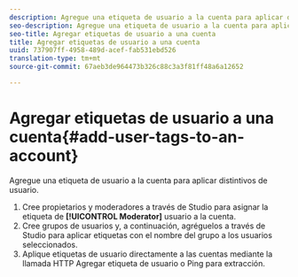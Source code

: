 ```yaml
---
description: Agregue una etiqueta de usuario a la cuenta para aplicar distintivos de usuario.
seo-description: Agregue una etiqueta de usuario a la cuenta para aplicar distintivos de usuario.
seo-title: Agregar etiquetas de usuario a una cuenta
title: Agregar etiquetas de usuario a una cuenta
uuid: 737907ff-4958-489d-acef-fab531ebd526
translation-type: tm+mt
source-git-commit: 67aeb3de964473b326c88c3a3f81ff48a6a12652

---
```



# Agregar etiquetas de usuario a una cuenta{#add-user-tags-to-an-account}

Agregue una etiqueta de usuario a la cuenta para aplicar distintivos de usuario.

1. Cree propietarios y moderadores a través de Studio para asignar la etiqueta de **[!UICONTROL Moderator]** usuario a la cuenta.
1. Cree grupos de usuarios y, a continuación, agréguelos a través de Studio para aplicar etiquetas con el nombre del grupo a los usuarios seleccionados.
1. Aplique etiquetas de usuario directamente a las cuentas mediante la llamada HTTP Agregar etiqueta de usuario o Ping para extracción.
